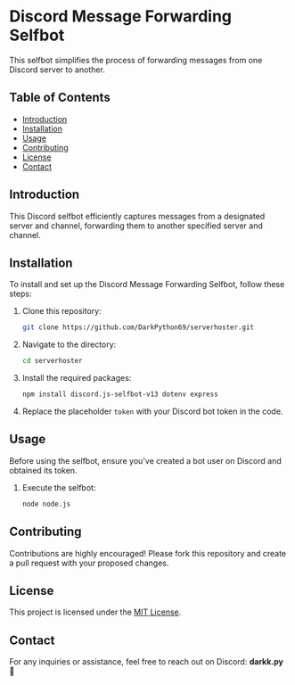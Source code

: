 # Discord Message Forwarding Selfbot

This selfbot simplifies the process of forwarding messages from one Discord server to another.

## Table of Contents

- [Introduction](#introduction)
- [Installation](#installation)
- [Usage](#usage)
- [Contributing](#contributing)
- [License](#license)
- [Contact](#contact)

## Introduction

This Discord selfbot efficiently captures messages from a designated server and channel, forwarding them to another specified server and channel.

## Installation

To install and set up the Discord Message Forwarding Selfbot, follow these steps:

1. Clone this repository:
   ```bash
   git clone https://github.com/DarkPython69/serverhoster.git
   ```

2. Navigate to the directory:
   ```bash
   cd serverhoster
   ```

3. Install the required packages:
   ```bash
   npm install discord.js-selfbot-v13 dotenv express
   ```

4. Replace the placeholder `token` with your Discord bot token in the code.

## Usage

Before using the selfbot, ensure you've created a bot user on Discord and obtained its token.

1. Execute the selfbot:
   ```bash
   node node.js
   ```

## Contributing

Contributions are highly encouraged! Please fork this repository and create a pull request with your proposed changes.

## License

This project is licensed under the [MIT License](LICENSE).

## Contact

For any inquiries or assistance, feel free to reach out on Discord: **darkk.py** 🚀
